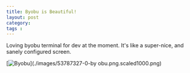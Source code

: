 ```yaml
---
title: Byobu is Beautiful!
layout: post
category: 
tags : 
---
```





Loving byobu terminal for dev at the moment. It's like a super-nice, and
sanely configured screen.

[![Byobu](./images/53787327-0-byobu.png.scaled500.png)](./images/53787327-0-by
obu.png.scaled1000.png)

